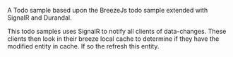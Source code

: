 A Todo sample based upon the BreezeJs todo sample extended with SignalR and Durandal.

This todo samples uses SignalR to notify all clients of data-changes.
These clients then look in their breeze local cache to determine if they have the modified entity in cache. If so the refresh this entity.